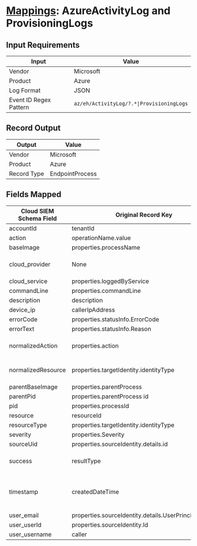 # [Mappings](README.md): AzureActivityLog and ProvisioningLogs

## Input Requirements

|Input|Value|
|-----|-----|
|Vendor|Microsoft|
|Product|Azure|
|Log Format|JSON|
|Event ID Regex Pattern|`az/eh/ActivityLog/?.*\|ProvisioningLogs`|

## Record Output

|Output|Value|
|------|-----|
|Vendor|Microsoft|
|Product|Azure|
|Record Type|EndpointProcess|

## Fields Mapped

|Cloud SIEM Schema Field|Original Record Key|Notes|
|-----------------------|-------------------|-----|
|accountId|tenantId||
|action|operationName.value||
|baseImage|properties.processName||
|cloud_provider|None|The static text `Azure` is populated in this schema field.|
|cloud_service|properties.loggedByService||
|commandLine|properties.commandLine||
|description|description||
|device_ip|callerIpAddress||
|errorCode|properties.statusInfo.ErrorCode||
|errorText|properties.statusInfo.Reason||
|normalizedAction|properties.action|This is a lookup field. More info to come in the catalog later...|
|normalizedResource|properties.targetIdentity.identityType|This is a lookup field. More info to come in the catalog later...|
|parentBaseImage|properties.parentProcess||
|parentPid|properties.parentProcess id||
|pid|properties.processId||
|resource|resourceId||
|resourceType|properties.targetIdentity.identityType||
|severity|properties.Severity||
|sourceUid|properties.sourceIdentity.details.id||
|success|resultType|This is a lookup field. More info to come in the catalog later...|
|timestamp|createdDateTime|We expect the orginal record value of `createdDateTime` is in the format `yyyy-MM-dd'T'HH:mm:ss.SSSSSSSSSZ`|
|user_email|properties.sourceIdentity.details.UserPrincipalName||
|user_userId|properties.sourceIdentity.Id||
|user_username|caller||


